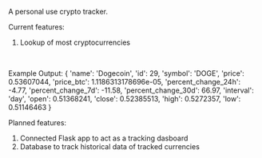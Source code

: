 A personal use crypto tracker.

Current features:<br/>
<ol>
<li>Lookup of most cryptocurrencies</li>
</ol><br/>

Example Output:
{ 'name': 'Dogecoin', 
  'id': 29, 
  'symbol': 'DOGE', 
  'price': 0.53607044, 
  'price_btc': 1.1186313178696e-05, 
  'percent_change_24h': -4.77, 
  'percent_change_7d': -11.58, 
  'percent_change_30d': 66.97, 
  'interval': 'day', 
  'open': 0.51368241, 
  'close': 0.52385513, 
  'high': 0.5272357, 
  'low': 0.51146463 }


Planned features:<br/>
<ol>
<li>Connected Flask app to act as a tracking dasboard</li>
<li>Database to track historical data of tracked currencies</li>
</ol><br/>